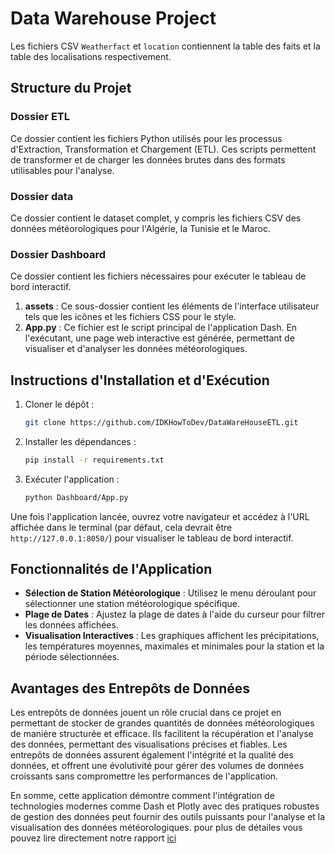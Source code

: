 # Data Warehouse Project

Les fichiers CSV `Weatherfact` et `location` contiennent la table des faits et la table des localisations respectivement. 

## Structure du Projet

### Dossier ETL
Ce dossier contient les fichiers Python utilisés pour les processus d'Extraction, Transformation et Chargement (ETL). Ces scripts permettent de transformer et de charger les données brutes dans des formats utilisables pour l'analyse.

### Dossier data
Ce dossier contient le dataset complet, y compris les fichiers CSV des données météorologiques pour l'Algérie, la Tunisie et le Maroc.

### Dossier Dashboard
Ce dossier contient les fichiers nécessaires pour exécuter le tableau de bord interactif. 
1. **assets** : Ce sous-dossier contient les éléments de l'interface utilisateur tels que les icônes et les fichiers CSS pour le style.
2. **App.py** : Ce fichier est le script principal de l'application Dash. En l'exécutant, une page web interactive est générée, permettant de visualiser et d'analyser les données météorologiques.

## Instructions d'Installation et d'Exécution

1. Cloner le dépôt :
    ```bash
    git clone https://github.com/IDKHowToDev/DataWareHouseETL.git
    ```
2. Installer les dépendances :
    ```bash
    pip install -r requirements.txt
    ```
3. Exécuter l'application :
    ```bash
    python Dashboard/App.py
    ```

Une fois l'application lancée, ouvrez votre navigateur et accédez à l'URL affichée dans le terminal (par défaut, cela devrait être `http://127.0.0.1:8050/`) pour visualiser le tableau de bord interactif.

## Fonctionnalités de l'Application

- **Sélection de Station Météorologique** : Utilisez le menu déroulant pour sélectionner une station météorologique spécifique.
- **Plage de Dates** : Ajustez la plage de dates à l'aide du curseur pour filtrer les données affichées.
- **Visualisation Interactives** : Les graphiques affichent les précipitations, les températures moyennes, maximales et minimales pour la station et la période sélectionnées.

## Avantages des Entrepôts de Données

Les entrepôts de données jouent un rôle crucial dans ce projet en permettant de stocker de grandes quantités de données météorologiques de manière structurée et efficace. Ils facilitent la récupération et l'analyse des données, permettant des visualisations précises et fiables. Les entrepôts de données assurent également l'intégrité et la qualité des données, et offrent une évolutivité pour gérer des volumes de données croissants sans compromettre les performances de l'application.

En somme, cette application démontre comment l'intégration de technologies modernes comme Dash et Plotly avec des pratiques robustes de gestion des données peut fournir des outils puissants pour l'analyse et la visualisation des données météorologiques. pour plus de détailes vous pouvez lire directement notre rapport [ici](https://docs.google.com/document/d/1lM0UFmjfWPZb6poBZodNwlC7vOqIwR1SBDXNEMhboE4/edit?usp=sharing)
